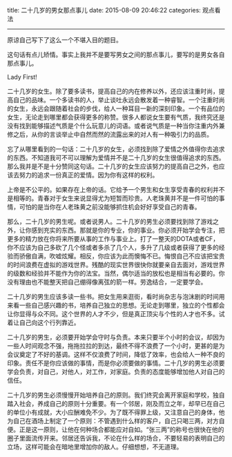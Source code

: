 title: 二十几岁的男女那点事儿
date: 2015-08-09 20:46:22
categories: 观点看法

---

原谅自己写下了这么一个不堪入目的题目。

<!--more-->



这句话有点儿矫情。事实上我并不是要写男女之间的那点事儿，要写的是男女各自那点事儿。
 
Lady First!
 
二十几岁的女生。除了要多读书，提高自己的内在修养以外，还应该注重时尚，提高自己的品味。一个多读书的人，举止谈吐永远会散发着一种睿智。一个注重时尚的女生，永远会跟随着社会的步伐，给人一种耳目一新的深刻印象。一个有品位的女生，无论走到哪里都会获得更多的称赞。很多人都说女生要有气质，我终究还是没有找到能够描述气质是个什么玩意儿的词语。或者说气质是一种当你注重内外兼修之后，从你的言谈举止中自然而然的流露出来的对人有一种吸引力的品质。
 
忘了从哪里看到的一句话：二十几岁的女生，必须找到除了爱情之外值得你去追求的东西。不知道我可不可以理解为爱情并不是二十几岁的女生很值得追求的东西。那么我并是不是十分赞同这句话。二十几岁的女生应该努力的提高自己之外，也应该去努力的追求一份真正的爱情。因为你有这样的权利。
 
上帝是不公平的。如果存在上帝的话。它给予一个男生和女生享受青春的权利并不是相等的。青春对于女生来说显得尤为短暂而珍贵。人老珠黄并不是一件可怕的事情，可怕的是当你在人老珠黄之前没能够抓住机会好好享受自己的青春。
 
那么，二十几岁的男生呢。或者说男人。二十几岁的男生必须要找到除了游戏之外，让你感到充实的东西。那就是你的专业，你的事业。你必须开始学会专注，把更多的精力放在你将来所要从事的工作与事业上。打了一整天的DOTA或者CF，你不应该为自己多砍了几个怪或者多杀了几个人，多升了几级或者获得了更多的经验而骄傲自满，吹嘘炫耀。相反，你应该为此而懊悔不已。悔恨自己不应该把宝贵的时间浪费在虚拟的游戏世界。残酷的现实世界很快你就要亲自去面对，游戏世界的级数和经验并不能作为你的法宝。当然，偶尔适当的放松也是相当有必要的。你没有理由也不能整天把自己绷得像离弦的箭一样。劳逸结合，一定要学会。
 
二十几岁的男生应该多读一些书。把女生用来逛街，看时尚杂志与泡沫剧的时间用来看一些自己感兴趣的书，培养自己独立的思想。无论走到哪里，独立的个性都会让你显得与众不同。这个世界的人才不少，但是真正顶尖与个性的人才也不多。试着让自己向这个行列靠近。
 
二十几岁的男生，必须要开始学会守时与负责。本来只要半个小时的会议，却因为一些人时间观念不强，拖拖拉拉的到达，最终不得不浪费了一个小时，更甚的是为会议奠定了不好的基调。这样不仅浪费了时间，降低了效率，也会给人一种不良的印象。责任不是你应该做的事情，而是你必须要做的事情。二十几岁的男生必须要学会负责，对自己，对他人，对工作，对家庭。负责的态度能够增加他人对自己的信任。
 
二十几岁的男生必须慢慢开始培养自己的原则。我们终究会离开家庭和学校，独自踏入社会，养成自己的原则十分重要。有一个邻居，刚及而立之年，却早已在自己的单位小有成就，大小应酬难免不少。为了既不得罪上级，又注意自己的身体，他为自己在酒场上制定了一个原则：不管遇到什么样的客户，自己只喝三两，对方自便。正是这一原则，让他在何种场合都能应对自如。“张三两”的称号也很快在他的圈子里面流传开来。邻居还告诉我，不论在什么样的场合，不要轻易的表明自己的立场，这样可能会在暗地里增加你的敌人。仔细想想，不无道理。